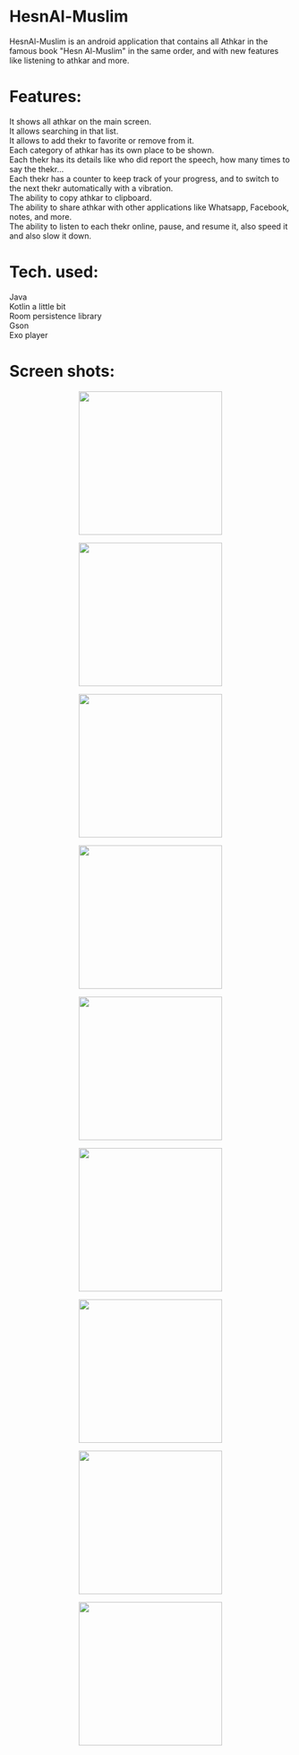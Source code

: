 # HesnAl-Muslim
HesnAl-Muslim is an android application that contains all Athkar in the famous book "Hesn Al-Muslim" in the same order, and with new features like listening to athkar and more.

# Features:
It shows all athkar on the main screen. <br>
It allows searching in that list. <br>
It allows to add thekr to favorite or remove from it. <br>
Each category of athkar has its own place to be shown. <br>
Each thekr has its details like who did report the speech, how many times to say the thekr... <br>
Each thekr has a counter to keep track of your progress, and to switch to the next thekr automatically with a vibration. <br>
The ability to copy athkar to clipboard. <br>
The ability to share athkar with other applications like Whatsapp, Facebook, notes, and more. <br>
The ability to listen to each thekr online, pause, and resume it, also speed it and also slow it down. <br>

# Tech. used:
Java <br>
Kotlin a little bit <br>
Room persistence library <br>
Gson <br>
Exo player <br>

# Screen shots:

<p align="center">
 <img src = "images/1.jpg" width = "256">
</p>

<p align="center">
 <img src = "images/2.jpg" width = "256">
</p>

<p align="center">
 <img src = "images/3.jpg" width = "256">
</p>

<p align="center">
 <img src = "images/4.jpg" width = "256">
</p>

<p align="center">
 <img src = "images/5.jpg" width = "256">
</p>

<p align="center">
 <img src = "images/6.jpg" width = "256">
</p>

<p align="center">
 <img src = "images/7.jpg" width = "256">
</p>

<p align="center">
 <img src = "images/8.jpg" width = "256">
</p>

<p align="center">
 <img src = "images/9.jpg" width = "256">
</p>
